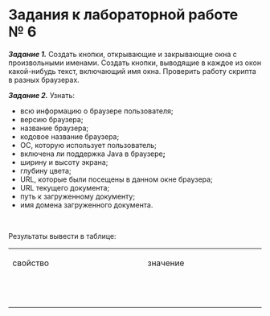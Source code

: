 <h1>Задания к лабораторной работе №&nbsp;6</h1>
<p><strong><em>Задание 1.</em></strong> Создать кнопки, открывающие и закрывающие окна с произвольными именами. Создать кнопки, выводящие в каждое из окон какой-нибудь текст, включающий имя окна. Проверить работу скрипта в разных браузерах.</p>
<p><strong><em>Задание 2.</em></strong> Узнать:</p>
<ul>
<li>всю информацию о браузере пользователя;</li>
<li>версию браузера;</li>
<li>название браузера;</li>
<li>кодовое название браузера;</li>
<li>ОС, которую использует пользователь;</li>
<li>включена ли поддержка Java в браузере<strong>;</strong></li>
<li>ширину и высоту экрана;</li>
<li>глубину цвета;</li>
<li>URL, которые были посещены в данном окне браузера;</li>
<li>URL текущего документа;</li>
<li>путь к загруженному документу;</li>
<li>имя домена загруженного документа.</li>
</ul>
<p>&nbsp;</p>
<p>Результаты вывести в таблице:</p>
<table>
<tbody>
<tr>
<td width="274">
<p>свойство</p>
</td>
<td width="236">
<p>значение</p>
</td>
</tr>
<tr>
<td width="274">
<p>&nbsp;</p>
</td>
<td width="236">
<p>&nbsp;</p>
</td>
</tr>
</tbody>
</table>
